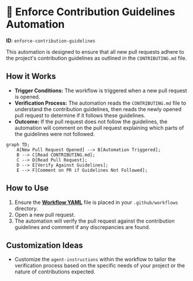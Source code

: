 # 📐 Enforce Contribution Guidelines Automation

**ID**: `enforce-contribution-guidelines`

This automation is designed to ensure that all new pull requests adhere to the project's contribution guidelines as outlined in the `CONTRIBUTING.md` file.

## How it Works

- **Trigger Conditions:** The workflow is triggered when a new pull request is opened.
- **Verification Process:** The automation reads the `CONTRIBUTING.md` file to understand the contribution guidelines, then reads the newly opened pull request to determine if it follows these guidelines.
- **Outcome:** If the pull request does not follow the guidelines, the automation will comment on the pull request explaining which parts of the guidelines were not followed.

```mermaid
graph TD;
    A[New Pull Request Opened] --> B[Automation Triggered];
    B --> C[Read CONTRIBUTING.md];
    C --> D[Read Pull Request];
    D --> E[Verify Against Guidelines];
    E --> F[Comment on PR if Guidelines Not Followed];
```

## How to Use

1. Ensure the **[Workflow YAML](./workflow.yaml)** file is placed in your `.github/workflows` directory.
2. Open a new pull request.
3. The automation will verify the pull request against the contribution guidelines and comment if any discrepancies are found.

## Customization Ideas

- Customize the `agent-instructions` within the workflow to tailor the verification process based on the specific needs of your project or the nature of contributions expected.